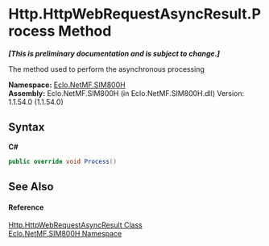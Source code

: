 # Http.HttpWebRequestAsyncResult.Process Method 
 _**\[This is preliminary documentation and is subject to change.\]**_

The method used to perform the asynchronous processing

**Namespace:**&nbsp;<a href="N_Eclo_NetMF_SIM800H">Eclo.NetMF.SIM800H</a><br />**Assembly:**&nbsp;Eclo.NetMF.SIM800H (in Eclo.NetMF.SIM800H.dll) Version: 1.1.54.0 (1.1.54.0)

## Syntax

**C#**<br />
``` C#
public override void Process()
```


## See Also


#### Reference
<a href="T_Eclo_NetMF_SIM800H_Http_HttpWebRequestAsyncResult">Http.HttpWebRequestAsyncResult Class</a><br /><a href="N_Eclo_NetMF_SIM800H">Eclo.NetMF.SIM800H Namespace</a><br />
